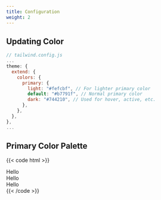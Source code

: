 ```yaml
---
title: Configuration
weight: 2
---
```


## Updating Color

```js
// tailwind.config.js
...
theme: {
  extend: {
    colors: {
      primary: {
        light: "#fefcbf", // For lighter primary color
        default: "#b7791f", // Normal primary color
        dark: "#744210", // Used for hover, active, etc.
      },
    },
  },
},
...
```

## Primary Color Palette

{{< code html >}}

<div class="space-y-2">
  <div class="space-x-2 flex">
    <div class="bg-primary-light h-10 w-10"></div>
    <div class="border border-primary-light text-primary-light">Hello</div>
  </div>
  <div class="space-x-2 flex">
    <div class="bg-primary h-10 w-10"></div>
    <div class="border border-primary text-primary">Hello</div>
  </div>
  <div class="space-x-2 flex">
    <div class="bg-primary-dark h-10 w-10"></div>
    <div class="border border-primary-dark text-primary-dark">Hello</div>
  </div>
</div>
{{< /code >}}
